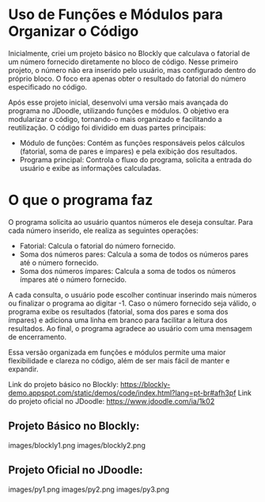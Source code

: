 # Uso de Funções e Módulos para Organizar o Código
Inicialmente, criei um projeto básico no Blockly que calculava o fatorial de um número fornecido diretamente no bloco de código. Nesse primeiro projeto, o número não era inserido pelo usuário, mas configurado dentro do próprio bloco. O foco era apenas obter o resultado do fatorial do número especificado no código.

Após esse projeto inicial, desenvolvi uma versão mais avançada do programa no JDoodle, utilizando funções e módulos. O objetivo era modularizar o código, tornando-o mais organizado e facilitando a reutilização. O código foi dividido em duas partes principais:

- Módulo de funções: Contém as funções responsáveis pelos cálculos (fatorial, soma de pares e ímpares) e pela exibição dos resultados.
- Programa principal: Controla o fluxo do programa, solicita a entrada do usuário e exibe as informações calculadas.
# O que o programa faz
O programa solicita ao usuário quantos números ele deseja consultar. Para cada número inserido, ele realiza as seguintes operações:

- Fatorial: Calcula o fatorial do número fornecido.
- Soma dos números pares: Calcula a soma de todos os números pares até o número fornecido.
- Soma dos números ímpares: Calcula a soma de todos os números ímpares até o número fornecido.


A cada consulta, o usuário pode escolher continuar inserindo mais números ou finalizar o programa ao digitar -1. Caso o número fornecido seja válido, o programa exibe os resultados (fatorial, soma dos pares e soma dos ímpares) e adiciona uma linha em branco para facilitar a leitura dos resultados. Ao final, o programa agradece ao usuário com uma mensagem de encerramento.

Essa versão organizada em funções e módulos permite uma maior flexibilidade e clareza no código, além de ser mais fácil de manter e expandir.

Link do projeto básico no Blockly: https://blockly-demo.appspot.com/static/demos/code/index.html?lang=pt-br#afh3pf
Link do projeto oficial no JDoodle: https://www.jdoodle.com/ia/1k02
## Projeto Básico no Blockly: 

images/blockly1.png
images/blockly2.png

## Projeto Oficial no JDoodle:

images/py1.png
images/py2.png
images/py3.png



